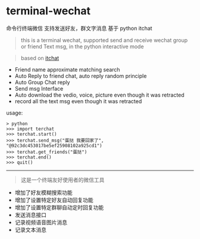 # terminal-wechat
  命令行终端微信 支持发送好友，群文字消息 基于 python itchat 
> this is a terminal wechat, supported send and receive wechat group or friend Text msg, in the python interactive mode

> based on [itchat](https://github.com/littlecodersh/ItChat)

- Friend name approximate matching search
- Auto Reply to friend chat, auto reply random principle
- Auto Group Chat reply
- Send msg Interface
- Auto download the vedio, voice, picture even though it was retracted
- record all the text msg even though it was retracted

usage:

```shell
> python
>>> import terchat
>>> terchat.start()
>>> terchat.send_msg("蛋挞 我要回家了", "@92c3dc453017be5ef25908102a925cd1")
>>> terchat.get_friends("蛋挞")
>>> terchat.end()
>>> quit()
```

---

> 这是一个终端友好使用者的微信工具

- 增加了好友模糊搜索功能
- 增加了设置特定好友自动回复功能
- 增加了设置特定群聊自动定时回复功能
- 发送消息接口
- 记录视频语音图片消息
- 记录文本消息
